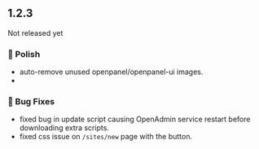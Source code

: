 ## 1.2.3

Not released yet


### 💅 Polish
- auto-remove unused openpanel/openpanel-ui images.
- 

### 🐛 Bug Fixes
- fixed bug in update script causing OpenAdmin service restart before downloading extra scripts.
- fixed css issue on `/sites/new` page with the button.

  


